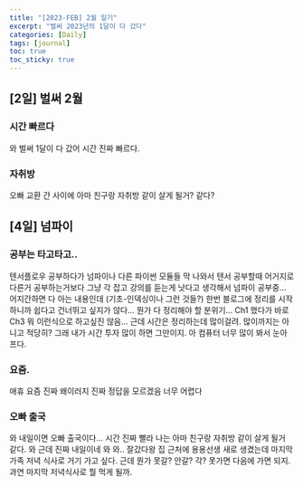 ```yaml
---
title: "[2023-FEB] 2월 일기"
excerpt: "벌써 2023년의 1달이 다 갔다"
categories: [Daily]
tags: [journal]
toc: true
toc_sticky: true
---
```


## [2일] 벌써 2월
### 시간 빠르다
와 벌써 1달이 다 갔어 시간 진짜 빠르다.

### 자취방
오빠 교환 간 사이에 아마 친구랑 자취방 같이 살게 될거? 같다?


## [4일] 넘파이
### 공부는 타고타고..
텐서플로우 공부하다가 넘파이나 다른 파이썬 모듈들 막 나와서 텐서 공부할때 어거지로 다른거 공부하는거보다 그냥 각 잡고 강의를 듣는게 낫다고 생각해서 넘파이 공부중... 어지간하면 다 아는 내용인데 (기초-인덱싱이나 그런 것들?) 한번 블로그에 정리를 시작하니까 쉽다고 건너뛰고 싶지가 않다... 뭔가 다 정리해야 할 분위기... Ch1 했다가 바로 Ch3 뭐 이런식으로 하고싶진 않음... 근데 시간은 정리하는데 많이걸려. 많이까지는 아니고 적당히? 그래 내가 시간 투자 많이 하면 그만이지. 아 컴퓨터 너무 많이 봐서 눈아프다.

### 요즘.
애휴 요즘 진짜 왜이러지 진짜 정답을 모르겠음 너무 어렵다 

### 오빠 출국
와 내일이면 오빠 출국이다... 시간 진짜 빨라 나는 아마 친구랑 자취방 같이 살게 될거 같다. 와 근데 진짜 내일이네 와 와.. 잘갔다왕 집 근처에 용용선생 새로 생겼는데 마지막 가족 저녁 식사로 거기 가고 싶다. 근데 뭔가 못갈? 안갈? 각? 못가면 다음에 가면 되지. 과연 마지막 저녁식사로 뭘 먹게 될까. 